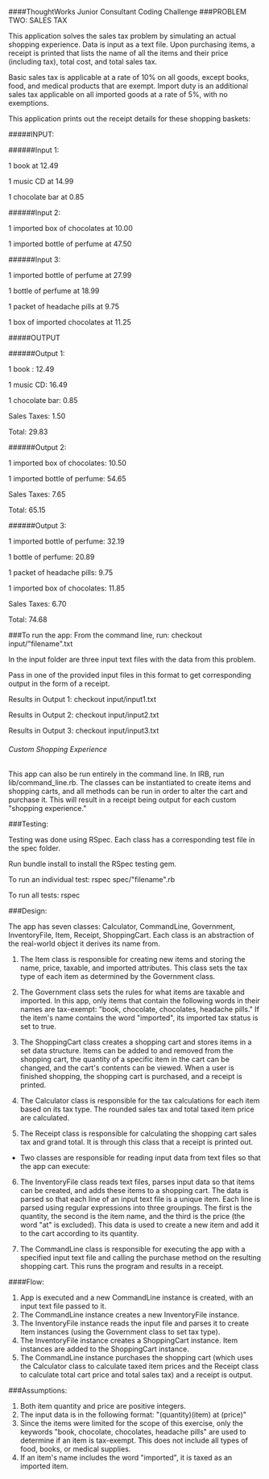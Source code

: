 ####ThoughtWorks Junior Consultant Coding Challenge
###PROBLEM TWO: SALES TAX

This application solves the sales tax problem by simulating an actual shopping experience. Data is input as a text file. Upon purchasing items, a receipt is printed that lists the name of all the items and their price (including tax), total cost, and total sales tax.

Basic sales tax is applicable at a rate of 10% on all goods, except books, food, and medical products that are exempt. Import duty is an additional sales tax applicable on all imported goods at a rate of 5%, with no exemptions.

This application prints out the receipt details for these shopping baskets: 

#####INPUT:
 
######Input 1:

1 book at 12.49

1 music CD at 14.99

1 chocolate bar at 0.85
 
######Input 2:

1 imported box of chocolates at 10.00

1 imported bottle of perfume at 47.50
 
######Input 3:

1 imported bottle of perfume at 27.99

1 bottle of perfume at 18.99

1 packet of headache pills at 9.75

1 box of imported chocolates at 11.25
 
#####OUTPUT
 
######Output 1:

1 book : 12.49

1 music CD: 16.49

1 chocolate bar: 0.85

Sales Taxes: 1.50

Total: 29.83
 
######Output 2:

1 imported box of chocolates: 10.50

1 imported bottle of perfume: 54.65

Sales Taxes: 7.65

Total: 65.15
 
######Output 3:

1 imported bottle of perfume: 32.19

1 bottle of perfume: 20.89

1 packet of headache pills: 9.75

1 imported box of chocolates: 11.85

Sales Taxes: 6.70

Total: 74.68

###To run the app:
From the command line, run: checkout input/"filename".txt

In the input folder are three input text files with the data from this problem.

Pass in one of the provided input files in this format to get corresponding output in the form of a receipt.
  
Results in Output 1:
  checkout input/input1.txt

Results in Output 2:
  checkout input/input2.txt

Results in Output 3: 
  checkout input/input3.txt

###### Custom Shopping Experience

This app can also be run entirely in the command line. In IRB, run lib/command_line.rb. The classes can be instantiated to create items and shopping carts, and all methods can be run in order to alter the cart and purchase it. This will result in a receipt being output for each custom "shopping experience."

###Testing:

Testing was done using RSpec. Each class has a corresponding test file in the spec folder. 

Run bundle install to install the RSpec testing gem.

To run an individual test:
  rspec spec/"filename".rb

To run all tests:
  rspec

###Design: 

The app has seven classes: Calculator, CommandLine, Government, InventoryFile, Item, Receipt, ShoppingCart. Each class is an abstraction of the real-world object it derives its name from. 

1. The Item class is responsible for creating new items and storing the name, price, taxable, and imported attributes. This class sets the tax type of each item as determined by the Government class. 

2. The Government class sets the rules for what items are taxable and imported. In this app, only items that contain the following words in their names are tax-exempt: "book, chocolate, chocolates, headache pills." If the item's name contains the word "imported", its imported tax status is set to true.  

3. The ShoppingCart class creates a shopping cart and stores items in a set data structure. Items can be added to and removed from the shopping cart, the quantity of a specific item in the cart can be changed, and the cart's contents can be viewed. When a user is finished shopping, the shopping cart is purchased, and a receipt is printed.

4. The Calculator class is responsible for the tax calculations for each item based on its tax type. The rounded sales tax and total taxed item price are calculated. 

5. The Receipt class is responsible for calculating the shopping cart sales tax and grand total. It is through this class that a receipt is printed out.

- Two classes are responsible for reading input data from text files so that the app can execute:

6. The InventoryFile class reads text files, parses input data so that items can be created, and adds these items to a shopping cart. The data is parsed so that each line of an input text file is a unique item. Each line is parsed using regular expressions into three groupings. The first is the quantity, the second is the item name, and the third is the price (the word "at" is excluded). This data is used to create a new item and add it to the cart according to its quantity.

7. The CommandLine class is responsible for executing the app with a specified input text file and calling the purchase method on the resulting shopping cart. This runs the program and results in a receipt.

####Flow:
1. App is executed and a new CommandLine instance is created, with an input text file passed to it.
2. The CommandLine instance creates a new InventoryFile instance.
3. The InventoryFile instance reads the input file and parses it to create Item instances (using the Government class to set tax type). 
4. The InventoryFile instance creates a ShoppingCart instance. Item instances are added to the ShoppingCart instance. 
4. The CommandLine instance purchases the shopping cart (which uses the Calculator class to calculate taxed item prices and the Receipt class to calculate total cart price and total sales tax) and a receipt is output.

###Assumptions:

1. Both item quantity and price are positive integers.
2. The input data is in the following format:
"(quantity)(item) at (price)"
3. Since the items were limited for the scope of this exercise, only the keywords "book, chocolate, chocolates, headache pills" are used to determine if an item is tax-exempt. This does not include all types of food, books, or medical supplies. 
3. If an item's name includes the word "imported", it is taxed as an imported item.

